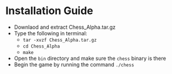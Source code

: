 # Installation Guide

* Downlaod and extract Chess_Alpha.tar.gz
* Type the following in terminal:
  * `tar -xvzf Chess_Alpha.tar.gz`
  * `cd Chess_Alpha`
  * `make`
* Open the `bin` directory and make sure the `chess` binary is there
* Begin the game by running the command `./chess`
